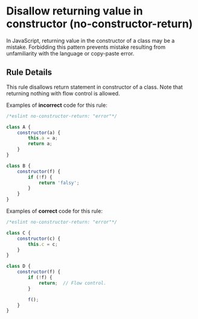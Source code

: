 # Disallow returning value in constructor (no-constructor-return)

In JavaScript, returning value in the constructor of a class may be a mistake. Forbidding this pattern prevents mistake resulting from unfamiliarity with the language or copy-paste error.

## Rule Details

This rule disallows return statement in constructor of a class. Note that returning nothing with flow control is allowed.

Examples of **incorrect** code for this rule:

```js
/*eslint no-constructor-return: "error"*/

class A {
    constructor(a) {
        this.a = a;
        return a;
    }
}

class B {
    constructor(f) {
        if (!f) {
            return 'falsy';
        }
    }
}
```

Examples of **correct** code for this rule:

```js
/*eslint no-constructor-return: "error"*/

class C {
    constructor(c) {
        this.c = c;
    }
}

class D {
    constructor(f) {
        if (!f) {
            return;  // Flow control.
        }

        f();
    }
}
```
